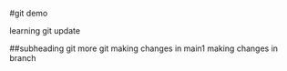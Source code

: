 #git demo

learning git update

##subheading
git more git
making changes in main1
making changes in branch